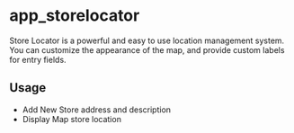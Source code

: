 # app_storelocator
Store Locator is a powerful and easy to use location management system. You can customize the appearance of the map, and provide custom labels for entry fields.

## Usage
- Add New Store address and description
- Display Map store location
